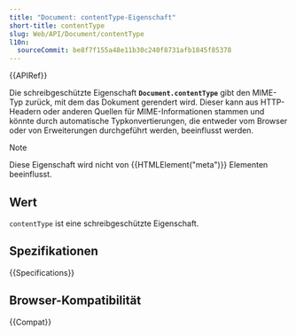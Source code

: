 ```yaml
---
title: "Document: contentType-Eigenschaft"
short-title: contentType
slug: Web/API/Document/contentType
l10n:
  sourceCommit: be8f7f155a48e11b30c240f8731afb1845f85378
---
```


{{APIRef}}

Die schreibgeschützte Eigenschaft **`Document.contentType`** gibt den MIME-Typ zurück, mit dem das Dokument gerendert wird. Dieser kann aus HTTP-Headern oder anderen Quellen für MIME-Informationen stammen und könnte durch automatische Typkonvertierungen, die entweder vom Browser oder von Erweiterungen durchgeführt werden, beeinflusst werden.

> [!NOTE]
> Diese Eigenschaft wird nicht von {{HTMLElement("meta")}}
> Elementen beeinflusst.

## Wert

`contentType` ist eine schreibgeschützte Eigenschaft.

## Spezifikationen

{{Specifications}}

## Browser-Kompatibilität

{{Compat}}
